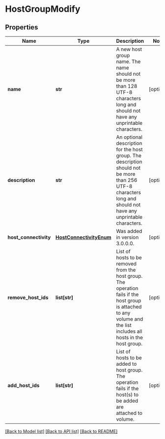 # HostGroupModify

## Properties
Name | Type | Description | Notes
------------ | ------------- | ------------- | -------------
**name** | **str** | A new host group name. The name should not be more than 128 UTF-8 characters long and should not have any unprintable characters. | [optional] 
**description** | **str** | An optional description for the host group. The description should not be more than 256 UTF-8  characters long and should not have any unprintable characters. | [optional] 
**host_connectivity** | [**HostConnectivityEnum**](HostConnectivityEnum.md) |  Was added in version 3.0.0.0. | [optional] 
**remove_host_ids** | **list[str]** | List of hosts to be removed from the host group. The operation fails if the host group is attached to any volume and the list includes all hosts in the host group. | [optional] 
**add_host_ids** | **list[str]** | List of hosts to be added to host group. The operation fails if the host(s) to be added are attached to volume. | [optional] 

[[Back to Model list]](../README.md#documentation-for-models) [[Back to API list]](../README.md#documentation-for-api-endpoints) [[Back to README]](../README.md)


